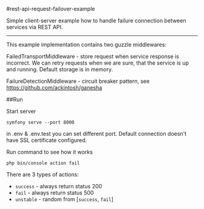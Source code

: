 #rest-api-request-failover-example

Simple client-server example how to handle failure connection between services via REST API.

---
This example implementation contains two guzzle middlewares:

FailedTransportMiddleware - store request when service response is incorrect. We can retry requests when we are sure, that the service is up and running. Default storage is in memory.

FailureDetectionMiddleware - circuit breaker pattern, see https://github.com/ackintosh/ganesha

##Run

Start server
```
symfony serve --port 8000
```

in .env & .env.test you can set different port. Default connection doesn't have SSL certificate configured.


Run command to see how it works
 ```
php bin/console action fail
 ```
There are 3 types of actions:
- `success` - always return status 200
- `fail` - always return status 500
- `unstable` - random from [`success`, `fail`] 